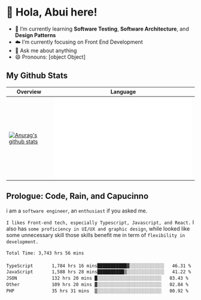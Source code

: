 # 👋 Hola, Abui here!

- 🌱 I’m currently learning **Software Testing**, **Software Architecture**, and **Design Patterns**
- ☁️ I’m currently focusing on Front End Development
- 💬 Ask me about anything
- 😄 Pronouns: [object Object]

## My Github Stats

| Overview | Language |
| --- | --- |
|[![Anurag's github stats](https://github-readme-stats.vercel.app/api?username=abui-am&count_private=true)](https://github.com/anuraghazra/github-readme-stats)|![Language](https://raw.githubusercontent.com/abui-am/stats/c6455f656dfce7acd3951e5ec5b25d72af0b2ee3/generated/languages.svg)|

## Prologue: Code, Rain, and Capucinno
i am a `software engineer`, an `enthusiast` if you asked me. 

`I likes Front-end tech, especially Typescript, Javascript, and React.` I also has `some proficiency in UI/UX and graphic design`, while looked like some unnecessary skill those skills benefit me in term of `flexibility in development.`


<!--START_SECTION:waka-->

```txt
Total Time: 3,743 hrs 56 mins

TypeScript       1,784 hrs 16 mins███████████▓░░░░░░░░░░░░░   46.31 %
JavaScript       1,588 hrs 28 mins██████████▒░░░░░░░░░░░░░░   41.22 %
JSON             132 hrs 20 mins █░░░░░░░░░░░░░░░░░░░░░░░░   03.43 %
Other            109 hrs 20 mins ▓░░░░░░░░░░░░░░░░░░░░░░░░   02.84 %
PHP              35 hrs 31 mins  ▒░░░░░░░░░░░░░░░░░░░░░░░░   00.92 %
```

<!--END_SECTION:waka-->
